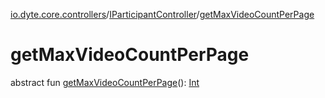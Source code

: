 [io.dyte.core.controllers](../index.md)/[IParticipantController](index.md)/[getMaxVideoCountPerPage](get-max-video-count-per-page.md)

# getMaxVideoCountPerPage


abstract fun [getMaxVideoCountPerPage](get-max-video-count-per-page.md)(): [Int](https://kotlinlang.org/api/latest/jvm/stdlib/kotlin/-int/index.html)
